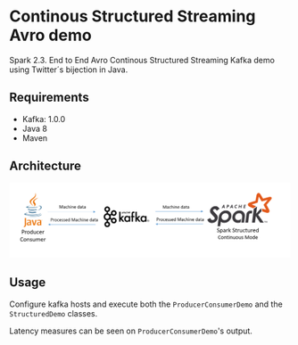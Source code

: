 # Continous Structured Streaming Avro demo

Spark 2.3. End to End Avro Continous Structured Streaming Kafka demo using Twitter´s bijection in Java. 

## Requirements 

* Kafka: 1.0.0
* Java 8
* Maven


## Architecture

![Architecture](https://raw.githubusercontent.com/Neuw84/spark-continuous-streaming/master/architecture.png)
 
## Usage

Configure kafka hosts and execute both the ```ProducerConsumerDemo``` and the ```StructuredDemo``` classes.

Latency measures can be seen on ```ProducerConsumerDemo```'s output.
